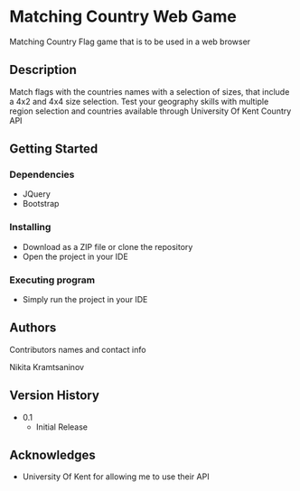 # Matching Country Web Game

Matching Country Flag game that is to be used in a web browser

## Description

Match flags with the countries names with a selection of sizes, that include a 4x2 and 4x4 size selection. Test your geography skills with multiple region selection and countries available through University Of Kent Country API

## Getting Started

### Dependencies

* JQuery
* Bootstrap

### Installing

* Download as a ZIP file or clone the repository
* Open the project in your IDE

### Executing program

* Simply run the project in your IDE

## Authors

Contributors names and contact info

Nikita Kramtsaninov

## Version History

* 0.1
    * Initial Release

## Acknowledges

* University Of Kent for allowing me to use their API
